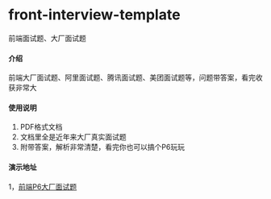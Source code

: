 # front-interview-template
前端面试题、大厂面试题

#### 介绍
前端大厂面试题、阿里面试题、腾讯面试题、美团面试题等，问题带答案，看完收获非常大


#### 使用说明

1.  PDF格式文档
2.  文档里全是近年来大厂真实面试题
3.  附带答案，解析非常清楚，看完你也可以搞个P6玩玩



#### 演示地址

1，[前端P6大厂面试题](https://www.xunmaw.com/shop/detail/1628564035461791746)
